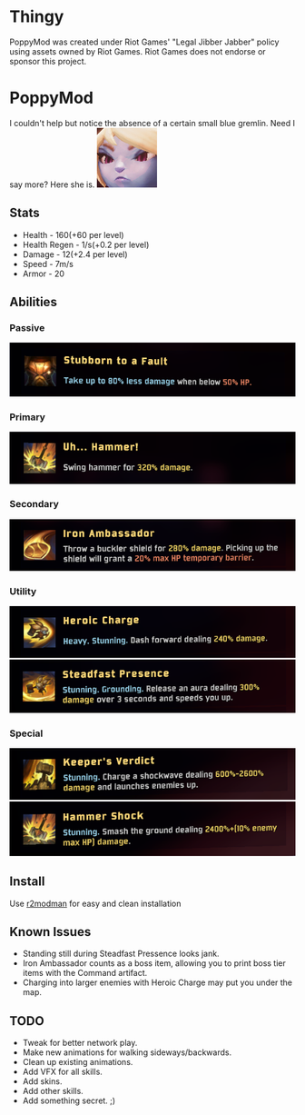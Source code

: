 # Thingy
PoppyMod was created under Riot Games' "Legal Jibber Jabber" policy using assets owned by Riot Games.  Riot Games does not endorse or sponsor this project.

# PoppyMod
I couldn't help but notice the absence of a certain small blue gremlin. Need I say more? Here she is.
![Rat](/images/rat.png)

## Stats
* Health - 160(+60 per level)
* Health Regen - 1/s(+0.2 per level)
* Damage - 12(+2.4 per level)
* Speed - 7m/s
* Armor - 20

## Abilities
### Passive
![Passive](/images/passive.png)

### Primary
![Primary](/images/primary1.png)

### Secondary
![Secondary](/images/secondary1.png)

### Utility
![Utility1](/images/util1.png)
![Utility2](/images/util2.png)

### Special
![Special1](/images/spec1.png)
![Special2](/images/spec2.png)

## Install
Use [r2modman](https://thunderstore.io/package/ebkr/r2modman/) for easy and clean installation

## Known Issues
* Standing still during Steadfast Pressence looks jank.
* Iron Ambassador counts as a boss item, allowing you to print boss tier items with the Command artifact.
* Charging into larger enemies with Heroic Charge may put you under the map.

## TODO
* Tweak for better network play.
* Make new animations for walking sideways/backwards.
* Clean up existing animations.
* Add VFX for all skills.
* Add skins.
* Add other skills.
* Add something secret. ;)